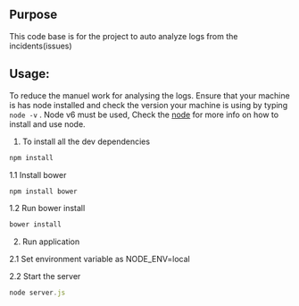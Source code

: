 ## Purpose
This code base is for the project to auto analyze logs from the incidents(issues)

## Usage:
To reduce the manuel work for analysing the logs.
Ensure that your machine is has node installed and check the version your machine is using by typing `node -v` . Node v6 must be used, Check the [node](httt://www.node.org) for more info on how to install and use node.

1. To install all the dev dependencies
```javascript
npm install
```
1.1 Install bower
```javascript
npm install bower
```
1.2 Run bower install
```javascript
bower install
```
2. Run application

2.1 Set environment variable as NODE_ENV=local

2.2 Start the server
```javascript
node server.js
```

